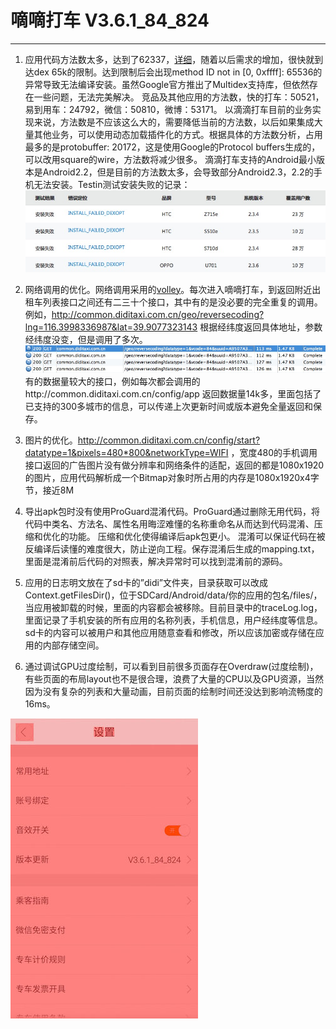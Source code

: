 # 嘀嘀打车 V3.6.1_84_824
---

1. 应用代码方法数太多，达到了62337，[详细](methodCount.md)，随着以后需求的增加，很快就到达dex 65k的限制。达到限制后会出现method ID not in [0, 0xffff]: 65536的异常导致无法编译安装。虽然Google官方推出了Multidex支持库，但依然存在一些问题，无法完美解决。
竞品及其他应用的方法数，快的打车：50521，易到用车：24792，微信：50810，微博：53171。
以滴滴打车目前的业务实现来说，方法数是不应该这么大的，需要降低当前的方法数，以后如果集成大量其他业务，可以使用动态加载插件化的方式。根据具体的方法数分析，占用最多的是protobuffer: 20172，这是使用Google的Protocol buffers生成的，可以改用square的wire，方法数将减少很多。
滴滴打车支持的Android最小版本是Android2.2，但是目前的方法数太多，会导致部分Android2.3，2.2的手机无法安装。Testin测试安装失败的记录：
![](images/54A8E2CE-82CC-446F-AF93-5AD4ECDA6DD5.png)

2. 网络调用的优化。网络调用采用的[volley](https://android.googlesource.com/platform/frameworks/volley)。每次进入嘀嘀打车，到返回附近出租车列表接口之间还有二三十个接口，其中有的是没必要的完全重复的调用。例如，http://common.diditaxi.com.cn/geo/reversecoding?lng=116.3998336987&lat=39.9077323143 根据经纬度返回具体地址，参数经纬度没变，但是调用了多次。
![](images/97AAC679-792A-4F65-B81E-0712870CA331.png)
有的数据量较大的接口，例如每次都会调用的http://common.diditaxi.com.cn/config/app 返回数据量14k多，里面包括了已支持的300多城市的信息，可以传递上次更新时间或版本避免全量返回和保存。

3. 图片的优化。http://common.diditaxi.com.cn/config/start?datatype=1&pixels=480*800&networkType=WIFI ，宽度480的手机调用接口返回的广告图片没有做分辨率和网络条件的适配，返回的都是1080x1920的图片，应用代码解析成一个Bitmap对象时所占用的内存是1080x1920x4字节，接近8M


4. 导出apk包时没有使用ProGuard混淆代码。ProGuard通过删除无用代码，将代码中类名、方法名、属性名用晦涩难懂的名称重命名从而达到代码混淆、压缩和优化的功能。 压缩和优化使得编译后apk包更小。 混淆可以保证代码在被反编译后读懂的难度很大，防止逆向工程。保存混淆后生成的mapping.txt，里面是混淆前后代码的对照表，解决异常时可以找到混淆前的源码。

5. 应用的日志明文放在了sd卡的”didi”文件夹，目录获取可以改成Context.getFilesDir()，位于SDCard/Android/data/你的应用的包名/files/，当应用被卸载的时候，里面的内容都会被移除。目前目录中的traceLog.log，里面记录了手机安装的所有应用的名称列表，手机信息，用户经纬度等信息。sd卡的内容可以被用户和其他应用随意查看和修改，所以应该加密或存储在应用的内部存储空间。

6. 通过调试GPU过度绘制，可以看到目前很多页面存在Overdraw(过度绘制)，有些页面的布局layout也不是很合理，浪费了大量的CPU以及GPU资源，当然因为没有复杂的列表和大量动画，目前页面的绘制时间还没达到影响流畅度的16ms。


 ![](images/S50322-142825.jpg)
